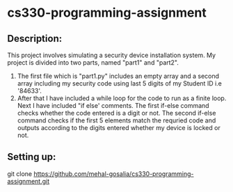 # cs330-programming-assignment
## Description:
  This project involves simulating a security device installation system. My project is divided into two parts, named "part1" and "part2".
  
  1. The first file which is "part1.py" includes an empty array and a second array including my security code using last 5 digits of my Student ID i.e '84633'.
  2. After that I have included a while loop for the code to run as a finite loop. Next I have included "if else' comments. The first if-else command checks whether the code entered is a digit or not. The second if-else command checks if the first 5 elements match the requried code and outputs according to the digits entered whether my device is locked or not.


## Setting up:

git clone https://github.com/mehal-gosalia/cs330-programming-assignment.git

 
